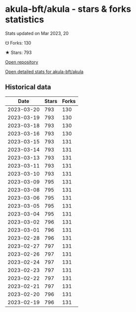 # akula-bft/akula - stars & forks statistics

Stats updated on Mar 2023, 20

☋ Forks: 130

★ Stars: 793

[Open repository](https://github.com/akula-bft/akula)

[Open detailed stats for akula-bft/akula](https://reviewgithub.com/rep/akula-bft/akula)

## Historical data
| Date | Stars | Forks |
|------|-------|-------|
| 2023-03-20 | 793 | 130 | 
| 2023-03-19 | 793 | 130 | 
| 2023-03-18 | 793 | 130 | 
| 2023-03-16 | 793 | 130 | 
| 2023-03-15 | 793 | 131 | 
| 2023-03-14 | 793 | 131 | 
| 2023-03-13 | 793 | 131 | 
| 2023-03-11 | 793 | 131 | 
| 2023-03-10 | 793 | 131 | 
| 2023-03-09 | 795 | 131 | 
| 2023-03-08 | 795 | 131 | 
| 2023-03-06 | 795 | 131 | 
| 2023-03-05 | 795 | 131 | 
| 2023-03-04 | 795 | 131 | 
| 2023-03-02 | 796 | 131 | 
| 2023-03-01 | 796 | 131 | 
| 2023-02-28 | 796 | 131 | 
| 2023-02-27 | 797 | 131 | 
| 2023-02-26 | 797 | 131 | 
| 2023-02-24 | 797 | 131 | 
| 2023-02-23 | 797 | 131 | 
| 2023-02-22 | 797 | 131 | 
| 2023-02-21 | 797 | 131 | 
| 2023-02-20 | 796 | 131 | 
| 2023-02-19 | 796 | 131 | 

